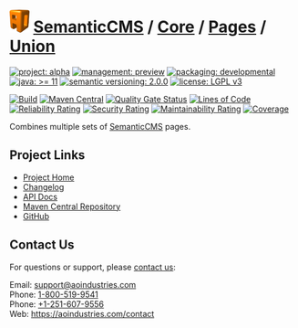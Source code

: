 # [<img src="ao-logo.png" alt="AO Logo" width="35" height="40">](https://github.com/ao-apps) [SemanticCMS](https://github.com/ao-apps/semanticcms) / [Core](https://github.com/ao-apps/semanticcms-core) / [Pages](https://github.com/ao-apps/semanticcms-core-pages) / [Union](https://github.com/ao-apps/semanticcms-core-pages-union)

[![project: alpha](https://semanticcms.com/ao-badges/project-alpha.svg)](https://aoindustries.com/life-cycle#project-alpha)
[![management: preview](https://semanticcms.com/ao-badges/management-preview.svg)](https://aoindustries.com/life-cycle#management-preview)
[![packaging: developmental](https://semanticcms.com/ao-badges/packaging-developmental.svg)](https://aoindustries.com/life-cycle#packaging-developmental)  
[![java: &gt;= 11](https://semanticcms.com/ao-badges/java-11.svg)](https://docs.oracle.com/en/java/javase/11/)
[![semantic versioning: 2.0.0](https://semanticcms.com/ao-badges/semver-2.0.0.svg)](http://semver.org/spec/v2.0.0.html)
[![license: LGPL v3](https://semanticcms.com/ao-badges/license-lgpl-3.0.svg)](https://www.gnu.org/licenses/lgpl-3.0)

[![Build](https://github.com/ao-apps/semanticcms-core-pages-union/workflows/Build/badge.svg?branch=master)](https://github.com/ao-apps/semanticcms-core-pages-union/actions?query=workflow%3ABuild)
[![Maven Central](https://maven-badges.herokuapp.com/maven-central/com.semanticcms/semanticcms-core-pages-union/badge.svg)](https://maven-badges.herokuapp.com/maven-central/com.semanticcms/semanticcms-core-pages-union)
[![Quality Gate Status](https://sonarcloud.io/api/project_badges/measure?branch=master&project=com.semanticcms%3Asemanticcms-core-pages-union&metric=alert_status)](https://sonarcloud.io/dashboard?branch=master&id=com.semanticcms%3Asemanticcms-core-pages-union)
[![Lines of Code](https://sonarcloud.io/api/project_badges/measure?branch=master&project=com.semanticcms%3Asemanticcms-core-pages-union&metric=ncloc)](https://sonarcloud.io/component_measures?branch=master&id=com.semanticcms%3Asemanticcms-core-pages-union&metric=ncloc)  
[![Reliability Rating](https://sonarcloud.io/api/project_badges/measure?branch=master&project=com.semanticcms%3Asemanticcms-core-pages-union&metric=reliability_rating)](https://sonarcloud.io/component_measures?branch=master&id=com.semanticcms%3Asemanticcms-core-pages-union&metric=Reliability)
[![Security Rating](https://sonarcloud.io/api/project_badges/measure?branch=master&project=com.semanticcms%3Asemanticcms-core-pages-union&metric=security_rating)](https://sonarcloud.io/component_measures?branch=master&id=com.semanticcms%3Asemanticcms-core-pages-union&metric=Security)
[![Maintainability Rating](https://sonarcloud.io/api/project_badges/measure?branch=master&project=com.semanticcms%3Asemanticcms-core-pages-union&metric=sqale_rating)](https://sonarcloud.io/component_measures?branch=master&id=com.semanticcms%3Asemanticcms-core-pages-union&metric=Maintainability)
[![Coverage](https://sonarcloud.io/api/project_badges/measure?branch=master&project=com.semanticcms%3Asemanticcms-core-pages-union&metric=coverage)](https://sonarcloud.io/component_measures?branch=master&id=com.semanticcms%3Asemanticcms-core-pages-union&metric=Coverage)

Combines multiple sets of [SemanticCMS](https://github.com/ao-apps/semanticcms) pages.

## Project Links
* [Project Home](https://semanticcms.com/core/pages/union/)
* [Changelog](https://semanticcms.com/core/pages/union/changelog)
* [API Docs](https://semanticcms.com/core/pages/union/apidocs/)
* [Maven Central Repository](https://search.maven.org/artifact/com.semanticcms/semanticcms-core-pages-union)
* [GitHub](https://github.com/ao-apps/semanticcms-core-pages-union)

## Contact Us
For questions or support, please [contact us](https://aoindustries.com/contact):

Email: [support@aoindustries.com](mailto:support@aoindustries.com)  
Phone: [1-800-519-9541](tel:1-800-519-9541)  
Phone: [+1-251-607-9556](tel:+1-251-607-9556)  
Web: https://aoindustries.com/contact
